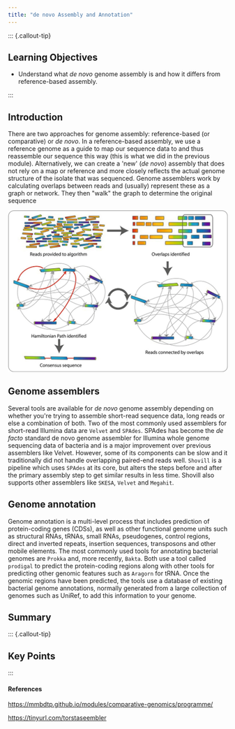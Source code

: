 ```yaml
---
title: "de novo Assembly and Annotation"
---
```


::: {.callout-tip}
## Learning Objectives

- Understand what *de novo* genome assembly is and how it differs from reference-based assembly.

:::

## Introduction

There are two approaches for genome assembly: reference-based (or comparative)  or *de novo*.  In a reference-based assembly, we use a reference genome as a guide to map our sequence data to and thus reassemble our sequence this way (this is what we did in the previous module).  Alternatively, we can create a 'new' (*de novo*) assembly that does not rely on a map or reference and more closely reflects the actual genome structure of the isolate that was sequenced. Genome assemblers work by calculating overlaps between reads and (usually) represent these as a graph or network.  They then "walk" the graph to determine the original sequence

![Genome assembly (http://dx.doi.org/10.1007/s12575-009-9004-1)](images/genome_assembly.jpg)

## Genome assemblers

Several tools are available for *de novo* genome assembly depending on whether you're trying to assemble short-read sequence data, long reads or else a combination of both.  Two of the most commonly used assemblers for short-read Illumina data are `Velvet` and `SPAdes`.  SPAdes has become the *de facto* standard de novo genome assembler for Illumina whole genome sequencing data of bacteria and is a major improvement over previous assemblers like Velvet. However, some of its components can be slow and it traditionally did not handle overlapping paired-end reads well.  `Shovill` is a pipeline which uses `SPAdes` at its core, but alters the steps before and after the primary assembly step to get similar results in less time. Shovill also supports other assemblers like `SKESA`, `Velvet` and `Megahit`.

## Genome annotation

Genome annotation is a multi-level process that includes prediction of protein-coding genes (CDSs), as well as other functional genome units such as structural RNAs, tRNAs, small RNAs, pseudogenes, control regions, direct and inverted repeats, insertion sequences, transposons and other mobile elements.  The most commonly used tools for annotating bacterial genomes are `Prokka` and, more recently, `Bakta`.  Both use a tool called `prodigal` to predict the protein-coding regions along with other tools for predicting other genomic features such as `Aragorn` for tRNA.  Once the genomic regions have been predicted, the tools use a database of existing bacterial genome annotations, normally generated from a large collection of genomes such as UniRef, to add this information to your genome.

## Summary

::: {.callout-tip}
## Key Points

:::

#### References

https://mmbdtp.github.io/modules/comparative-genomics/programme/

https://tinyurl.com/torstaseembler